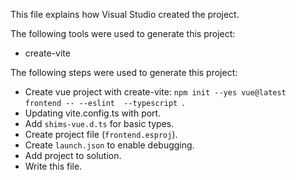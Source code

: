 This file explains how Visual Studio created the project.

The following tools were used to generate this project:
- create-vite

The following steps were used to generate this project:
- Create vue project with create-vite: `npm init --yes vue@latest frontend -- --eslint  --typescript `.
- Updating vite.config.ts with port.
- Add `shims-vue.d.ts` for basic types.
- Create project file (`frontend.esproj`).
- Create `launch.json` to enable debugging.
- Add project to solution.
- Write this file.
